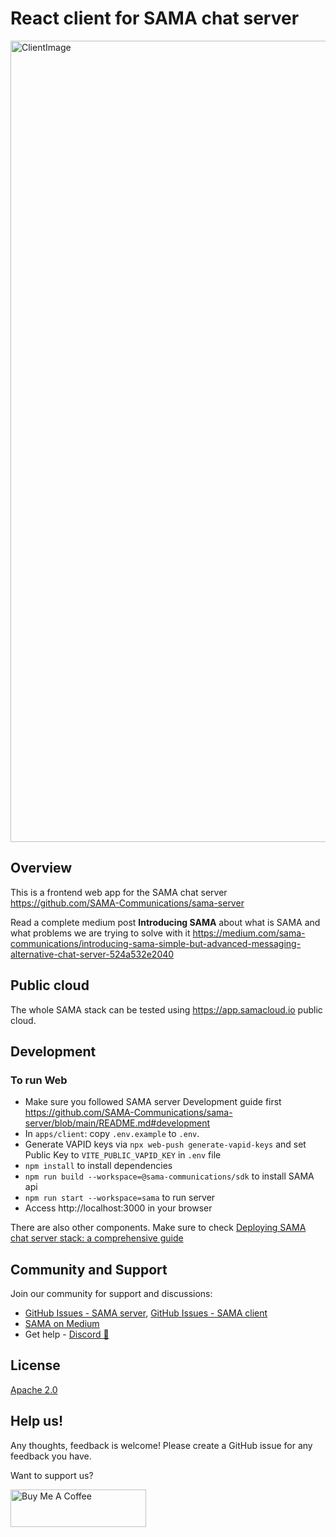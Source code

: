 # React client for SAMA chat server

<img width="1282" alt="ClientImage" src="https://github.com/SAMA-Communications/sama-client/assets/98953475/fe8dfd1c-462d-46d2-aa24-5792b36e23f2">

## Overview

This is a frontend web app for the SAMA chat server https://github.com/SAMA-Communications/sama-server

Read a complete medium post **Introducing SAMA** about what is SAMA and what problems we are trying to solve with it https://medium.com/sama-communications/introducing-sama-simple-but-advanced-messaging-alternative-chat-server-524a532e2040

## Public cloud

The whole SAMA stack can be tested using https://app.samacloud.io public cloud.

## Development

### To run Web

- Make sure you followed SAMA server Development guide first https://github.com/SAMA-Communications/sama-server/blob/main/README.md#development
- In `apps/client`: copy `.env.example` to `.env`.
- Generate VAPID keys via `npx web-push generate-vapid-keys` and set Public Key to `VITE_PUBLIC_VAPID_KEY` in `.env` file
- `npm install` to install dependencies
- `npm run build --workspace=@sama-communications/sdk` to install SAMA api
- `npm run start --workspace=sama` to run server
- Access http://localhost:3000 in your browser

There are also other components. Make sure to check [Deploying SAMA chat server stack: a comprehensive guide](https://medium.com/sama-communications/deploying-sama-chat-server-stack-a-comprehensive-guide-294ddb9a2d78)

## Community and Support

Join our community for support and discussions:

- [GitHub Issues - SAMA server](https://github.com/SAMA-Communications/sama-server/issues), [GitHub Issues - SAMA client](https://github.com/SAMA-Communications/sama-client/issues)
- [SAMA on Medium](https://medium.com/sama-communications)
- Get help - [Discord 💬](https://discord.gg/bHSm9a7DpC)

## License

[Apache 2.0](LICENSE)

## Help us!

Any thoughts, feedback is welcome! Please create a GitHub issue for any feedback you have.

Want to support us?

<a href="https://www.buymeacoffee.com/khomenkoigor" target="_blank"><img src="https://cdn.buymeacoffee.com/buttons/v2/default-blue.png" alt="Buy Me A Coffee" style="height: 60px !important;width: 217px !important;" ></a>

